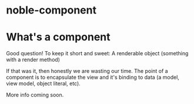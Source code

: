 noble-component
=================

# What's a component

Good question! To keep it short and sweet: A renderable object (something with a render method)

If that was it, then honestly we are wasting our time.
The point of a component is to encapsulate the view and it's binding to data (a model, view model, object literal, etc).

More info coming soon.